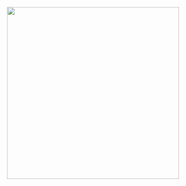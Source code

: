 <p align="center"><img src="https://images.idgesg.net/images/article/2018/03/crm_customer-relationship-management-100752744-large.jpg" width="400"></p>
